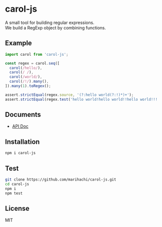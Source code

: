 # carol-js
A small tool for building regular expressions.  
We build a RegExp object by combining functions.  

## Example
```js
import carol from 'carol-js';

const regex = carol.seq([
  carol(/hello/),
  carol(/ /),
  carol(/world/),
  carol(/!/).many(),
]).many(1).toRegex();

assert.strictEqual(regex.source, '(?:hello world(?:!)*)+');
assert.strictEqual(regex.test('hello world!hello world!!hello world!!!'), true);
```

## Documents
- [API Doc](https://github.com/marihachi/carol-js/blob/75c6ed18a81c1ea54f6e4fb30b8c2c7c556cf654/doc/api.md)

## Installation
```sh
npm i carol-js
```

## Test
```sh
git clone https://github.com/marihachi/carol-js.git
cd carol-js
npm i
npm test
```

## License
MIT
